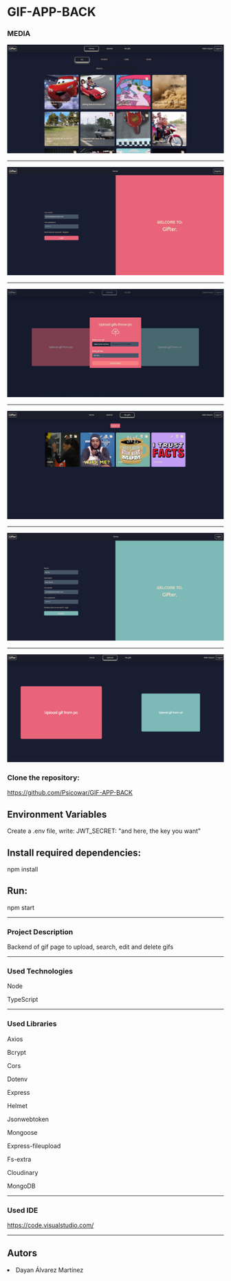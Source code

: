 # GIF-APP-BACK


### MEDIA
![products](src/assets/imgs/capture-home.JPG)

---
![products](src/assets/imgs/capture-login.JPG)

---
![products](src/assets/imgs/capture-modal-upload.JPG)

---
![products](src/assets/imgs/capture-my-gifs.JPG)

---
![products](src/assets/imgs/capture-register.JPG)

---
![products](src/assets/imgs/capture-upload.JPG)

### Clone the repository:

https://github.com/Psicowar/GIF-APP-BACK

## Environment Variables

Create a .env file, write: JWT_SECRET: "and here, the key you want"

## Install required dependencies:

npm install


## Run:
npm start

---

### Project Description

Backend of gif page to upload, search, edit and delete gifs

---
### Used Technologies
Node

TypeScript

---
### Used Libraries

Axios

Bcrypt

Cors

Dotenv

Express

Helmet

Jsonwebtoken

Mongoose

Express-fileupload

Fs-extra

Cloudinary

MongoDB



---

### Used IDE

https://code.visualstudio.com/

---
## Autors

<li>Dayan Álvarez Martínez</li>
    